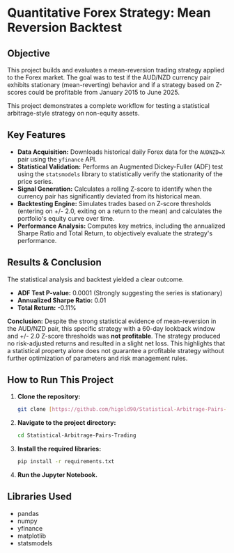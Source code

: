 # Quantitative Forex Strategy: Mean Reversion Backtest

## Objective
This project builds and evaluates a mean-reversion trading strategy applied to the Forex market. The goal was to test if the AUD/NZD currency pair exhibits stationary (mean-reverting) behavior and if a strategy based on Z-scores could be profitable from January 2015 to June 2025.

This project demonstrates a complete workflow for testing a statistical arbitrage-style strategy on non-equity assets.

## Key Features
* **Data Acquisition:** Downloads historical daily Forex data for the `AUDNZD=X` pair using the `yfinance` API.
* **Statistical Validation:** Performs an Augmented Dickey-Fuller (ADF) test using the `statsmodels` library to statistically verify the stationarity of the price series.
* **Signal Generation:** Calculates a rolling Z-score to identify when the currency pair has significantly deviated from its historical mean.
* **Backtesting Engine:** Simulates trades based on Z-score thresholds (entering on +/- 2.0, exiting on a return to the mean) and calculates the portfolio's equity curve over time.
* **Performance Analysis:** Computes key metrics, including the annualized Sharpe Ratio and Total Return, to objectively evaluate the strategy's performance.

## Results & Conclusion
The statistical analysis and backtest yielded a clear outcome.

* **ADF Test P-value:** 0.0001 (Strongly suggesting the series is stationary)
* **Annualized Sharpe Ratio:** 0.01
* **Total Return:** -0.11%

**Conclusion:** Despite the strong statistical evidence of mean-reversion in the AUD/NZD pair, this specific strategy with a 60-day lookback window and +/- 2.0 Z-score thresholds was **not profitable**. The strategy produced no risk-adjusted returns and resulted in a slight net loss. This highlights that a statistical property alone does not guarantee a profitable strategy without further optimization of parameters and risk management rules.

## How to Run This Project

1.  **Clone the repository:**
    ```bash
    git clone [https://github.com/higold90/Statistical-Arbitrage-Pairs-Trading.git](https://github.com/higold90/Statistical-Arbitrage-Pairs-Trading.git)
    ```
2.  **Navigate to the project directory:**
    ```bash
    cd Statistical-Arbitrage-Pairs-Trading
    ```
3.  **Install the required libraries:**
    ```bash
    pip install -r requirements.txt
    ```
4.  **Run the Jupyter Notebook.**

## Libraries Used
* pandas
* numpy
* yfinance
* matplotlib
* statsmodels